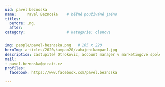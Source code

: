 ```yaml
---
uid: pavel.beznoska
name:     Pavel Beznoska  	# běžně používáné jméno
titles:
  before: Ing.
  after:
category:                   # kategorie: clenove


img: people/pavel-beznoska.png   # 165 x 220
heroImg: articles/2020/kampan20/zahajenikampan1.jpg
description: zastupitel Otrokovic, account manager v marketingové společnosti a sportovec<br>Otrokovice # kratký popis, max 160 znaků
mail:
- pavel.beznoska@pirati.cz
profiles:
  facebook: https://www.facebook.com/pavel.beznoska

---
```

